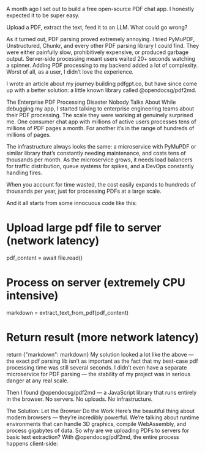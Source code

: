 A month ago I set out to build a free open-source PDF chat app. I honestly expected it to be super easy.

Upload a PDF, extract the text, feed it to an LLM. What could go wrong?

As it turned out, PDF parsing proved extremely annoying. I tried PyMuPDF, Unstructured, Chunkr, and every other PDF parsing library I could find. They were either painfully slow, prohibitively expensive, or produced garbage output. Server-side processing meant users waited 20+ seconds watching a spinner. Adding PDF processing to my backend added a lot of complexity. Worst of all, as a user, I didn’t love the experience.

I wrote an article about my journey building pdfgpt.co, but have since come up with a better solution: a little known library called @opendocsg/pdf2md.

The Enterprise PDF Processing Disaster Nobody Talks About
While debugging my app, I started talking to enterprise engineering teams about their PDF processing. The scale they were working at genuinely surprised me. One consumer chat app with millions of active users processes tens of millions of PDF pages a month. For another it’s in the range of hundreds of millions of pages.

The infrastructure always looks the same: a microservice with PyMuPDF or similar library that’s constantly needing maintenance, and costs tens of thousands per month. As the microservice grows, it needs load balancers for traffic distribution, queue systems for spikes, and a DevOps constantly handling fires.

When you account for time wasted, the cost easily expands to hundreds of thousands per year, just for processing PDFs at a large scale.

And it all starts from some innocuous code like this:

# Upload large pdf file to server (network latency)
pdf_content = await file.read()
# Process on server (extremely CPU intensive)
markdown = extract_text_from_pdf(pdf_content)
# Return result (more network latency)
return {"markdown": markdown}
My solution looked a lot like the above — the exact pdf parsing lib isn’t as important as the fact that my best-case pdf processing time was still several seconds. I didn’t even have a separate microservice for PDF parsing — the stability of my project was in serious danger at any real scale.

Then I found @opendocsg/pdf2md — a JavaScript library that runs entirely in the browser. No servers. No uploads. No infrastructure.

The Solution: Let the Browser Do the Work
Here’s the beautiful thing about modern browsers — they’re incredibly powerful. We’re talking about runtime environments that can handle 3D graphics, compile WebAssembly, and process gigabytes of data. So why are we uploading PDFs to servers for basic text extraction? With @opendocsg/pdf2md, the entire process happens client-side: